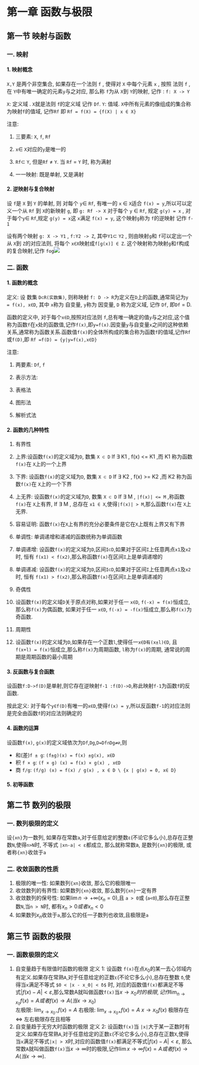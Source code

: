 # 第一章 函数与极限

## 第一节 映射与函数

### 一. 映射

#### 1. 映射概念

`X,Y` 是两个非空集合, 如果存在一个法则 `f` , 使得对 `X` 中每个元素 `x` , 按照 法则 `f` , 在 `Y`中有唯一确定的元素`y`与之对应, 那么称 `f`为从 `X`到 `Y`的映射, 记作 : `f: X -> Y`

`X`: 定义域 . `X`就是法则 `f`的定义域 记作 `Df`. `Y`: 值域. `X`中所有元素的像组成的集合称为映射`f`的值域, 记作`Rf` 即 `Rf = f(X) = {f(X) | x ∈ X}`

注意:

1. 三要素: `X`, `f`, `Rf`

1. `x`∈ `X`对应的`y`是唯一的
2. `Rf`⊂ `Y`, 但是`Rf` ≠ `Y`. 当 `Rf` = `Y` 时, 称为满射

3. 一一映射: 既是单射, 又是满射

#### 2. 逆映射与复合映射

设 `f`是 `X` 到 `Y` 的单射, 则 对每个 `y`∈ `Rf`, 有唯一的 `x` ∈ `X`适合 `f(x) = y`,所以可以定义一个从 `Rf` 到 `X`的新映射 `g`, 即 `g: Rf -> X` 对于每个 `y` ∈ `Rf`, 规定 `g(y) = x` , 对于每个`y`∈ `Rf`,规定 `g(y) = x`这 `x`满足 `f(x) = y`, 这个映射`g`称为 `f`的逆映射 记作 `f-1`

设有两个映射 `g: X -> Y1` , `f:Y2 -> Z`, 其中`Y1`⊂ `Y2` , 则由映射`g`和 `f`可以定出一个从 `X`到 `Z`的对应法则, 将每个 `x∈X`映射成`f[g(x)] ∈ Z`. 这个映射称为映射`g`和`f`构成的复合映射,记作 `fog`![](https://cdn.nlark.com/yuque/0/2023/png/32542554/1688629299942-a9bac449-de4a-4a9c-becd-3e28dff245d9.png)

### 二. 函数

#### 1. 函数的概念

定义: 设 数集 `D⊂R(实数集)`, 则称映射 `f: D -> R`为定义在`D`上的函数,通常简记为`y = f(x), x∈D`, 其中 `x`称为 自变量, `y`称为 因变量, `D` 称为定义域, 记作 `Df`, 即`Df` = D.

函数的定义中, 对于每个`x∈D`,按照对应法则 `f`,总有唯一确定的值`y`与之对应,这个值称为函数`f`在`x`处的函数值,记作`f(x)`,即`y=f(x)`.因变量`y`与自变量`x`之间的这种依赖关系,通常称为函数关系.函数值`f(x)`的全体所构成的集合称为函数`f`的值域,记作`Rf`或`f(D)`,即 `Rf =f(D) = {y|y=f(x),x∈D}`

注意:

1. 两要素: `Df`, `f`
2. 表示方法:

1. 表格法
2. 图形法
3. 解析式法

#### 2. 函数的几种特性

1. 有界性

1. 上界:设函数`f(x)`的定义域为`D`, 数集 `X ⊂ D` If ∃ K1 , f(x) <= K1 ,而 K1 称为函数`f(x)`在 `X`上的一个上界
2. 下界: 设函数`f(x)`的定义域为`D`, 数集 `X ⊂ D` If ∃ K2 , f(x) >= K2 ,而 K2 称为函数`f(x)`在 `X`上的一个下界
3. 上无界: 设函数`f(x)`的定义域为`D`, 数集 `X ⊂ D` If ∃ M , `|f(x)| <= M` ,称函数`f(x)`在 `X`上有界, If ∃ M , 总存在 `x1 ∈ X`,使得`|f(x)| > M`,那么函数`f(x)`在 `X`上无界.
4. 容易证明: 函数`f(x)`在`X`上有界的充分必要条件是它在`X`上既有上界又有下界

2. 单调性: 单调递增和递减的函数统称为单调函数

1. 单调递增: 设函数`f(x)`的定义域为`D`,区间`I⊂D`,如果对于区间`I`上任意两点`x1`及`x2`时, 恒有 `f(x1) < f(x2)`,那么称函数`f(x)`在区间`I`上是单调递增的
2. 单调递减: 设函数`f(x)`的定义域为`D`,区间`I⊂D`,如果对于区间`I`上任意两点`x1`及`x2`时, 恒有 `f(x1) > f(x2)`,那么称函数`f(x)`在区间`I`上是单调递减的

3. 奇偶性

1. 设函数`f(x)`的定义域`D`关于原点对称,如果对于任一 `x∈D`, `f(-x) = f(x)`恒成立,那么称`f(x)`为偶函数, 如果对于任一 `x∈D`, `f(-x) = -f(x)`恒成立,那么称`f(x)`为奇函数.

4. 周期性

1. 设函数`f(x)`的定义域为`D`,如果存在一个正数`l`,使得任一`x∈D有(x±l)∈D`, 且 `f(x+l) = f(x)`恒成立,那么称`f(x)`为周期函数, `l`称为`f(x)`的周期, 通常说的周期是周期函数的最小周期

#### 3. 反函数与复合函数

设函数`f:D->f(D)`是单射,则它存在逆映射`f-1 :f(D)->D`,称此映射`f-1`为函数`f`的反函数.

按此定义: 对于每个`y∈f(D)`有唯一的`x∈D`,使得`f(x) = y`,所以反函数`f-1`的对应法则是完全由函数`f`的对应法则确定的

#### 4. 函数的运算

设函数`f(x)`, `g(x)`的定义域依次为`Df`,`Dg`,`D=Df∩Dg≠∅`,则

- 和(差)`f ± g`: `(f±g)(x) = f(x) ±g(x), x∈D`
- 积 `f × g`: `(f × g) (x) = f(x) × g(x) , x∈D`
- 商 `f/g`: `(f/g) (x) = f(x) / g(x) , x ∈ D \ {x | g(x) = 0, x∈ D}`

#### 5. 初等函数

## 第二节 数列的极限

### 一. 数列极限的定义

设`{xn}`为一数列, 如果存在常数`a`,对于任意给定的整数`ε`(不论它多么小),总存在正整数`N`,使得`n>N`时, 不等式 `|xn-a| < ε`都成立, 那么就称常数a, 是数列`{xn}`的极限, 或者称`{xn}`收敛于`a`

### 二. 收敛函数的性质

1. 极限的唯一性: 如果数列`{xn}`收敛, 那么它的极限唯一
2. 收敛数列的有界性: 如果数列`{xn}`收敛, 那么数列`{xn}`一定有界
3. 收敛数列的保号性: 如果$\lim{n \to +∞} (x_n = 0)$,且 `a > 0`或 (`a<0`),那么存在正整数`N`,当`n > N`时, 都有$x_n > 0 或者 x_n < 0$
4. 如果数列$x_n$收敛于`a`,那么它的任一子数列也收敛,且极限是`a`

## 第三节 函数的极限

### 一. 函数极限的定义
1. 自变量趋于有限值时函数的极限
定义 1: 设函数 `f(x)`在点$x_0$的某一去心邻域内有定义.如果存在常熟`A`,对于任意给定的正数`ε`(不论它多么小),总存在整数 `δ`,使得当`x`满足不等式 `$0 < |x - x_0| < δ$` 时, 对应的函数值`f(x)`都满足不等式$|f(x) - A| < ε$,那么常数A就叫做函数`f(x)`当$x \to x_0 时的极限,记作 \lim_{n\to x_0} f(x) = A 或者 f(x) \to A (当 x \to x_0)$  
左极限: $\lim_{x \to x_0-} f(x) = A$ 
右极限: $\lim_{x \to x_0+} f(x) = A$
${x\to x_0} f(x)$ 极限存在 $\Leftrightarrow$ 左右极限存在且相等
2. 自变量趋于无穷大时函数的极限
定义 2: 设函数`f(x)`当 `|x|`大于某一正数时有定义.如果存在常熟`A`,对于任意给定的正数`ε`(不论它多么小),总存在正数`X`,使得当`x`满足不等式`|x| > X`时,对应的函数值`f(x)`都满足不等式$|f(x) - A| < ε$, 那么常数`A`就叫做函数`f(x)`当$x \to ∞$时的极限,记作$\lim{x \to ∞} f(x) = A 或者 f(x) \to A(当 x \to ∞)$.
